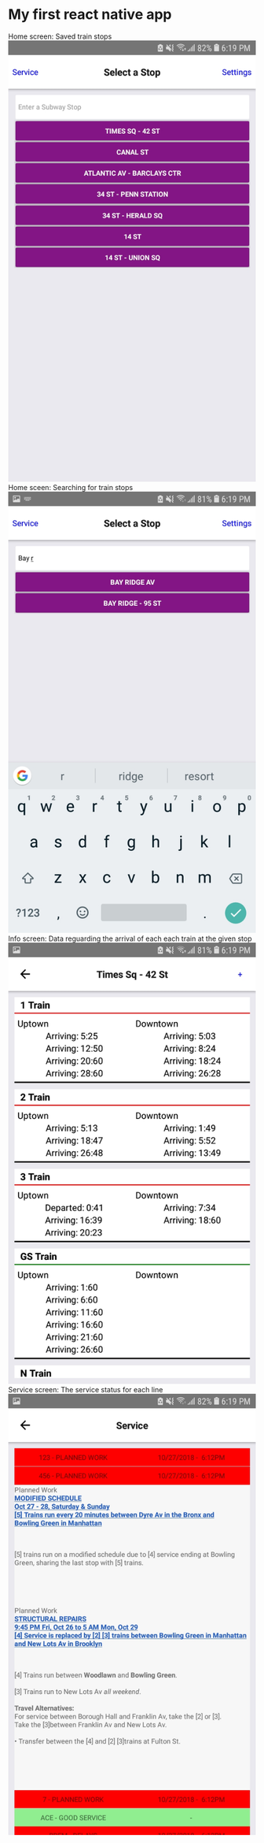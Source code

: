 # My first react native app
Home screen: Saved train stops
![alt text](https://github.com/RaymondChoi54/First-React-Native-App/blob/master/screenshots/homeScreen.jpg?raw=true)
Home sceen: Searching for train stops
![alt text](https://github.com/RaymondChoi54/First-React-Native-App/blob/master/screenshots/homeScreenSearch.jpg?raw=true)
Info screen: Data reguarding the arrival of each each train at the given stop
![alt text](https://github.com/RaymondChoi54/First-React-Native-App/blob/master/screenshots/infoScreen.jpg?raw=true)
Service screen: The service status for each line
![alt text](https://github.com/RaymondChoi54/First-React-Native-App/blob/master/screenshots/serviceScreen.jpg?raw=true)
